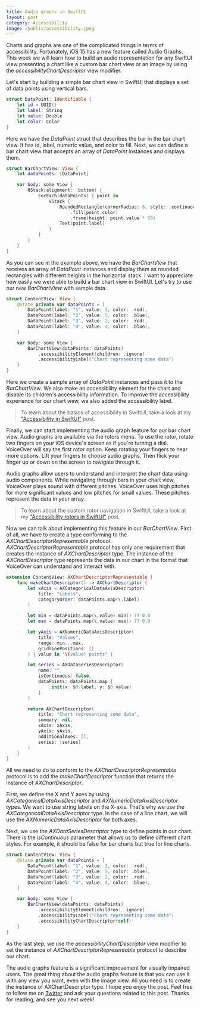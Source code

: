 ```yaml
---
title: Audio graphs in SwiftUI
layout: post
category: Accessibility
image: /public/accessibility.jpeg
---
```


Charts and graphs are one of the complicated things in terms of accessibility. Fortunately, iOS 15 has a new feature called Audio Graphs. This week we will learn how to build an audio representation for any SwiftUI view presenting a chart like a custom bar chart view or an image by using the *accessibilityChartDescriptor* view modifier.

Let's start by building a simple bar chart view in SwiftUI that displays a set of data points using vertical bars.

```swift
struct DataPoint: Identifiable {
    let id = UUID()
    let label: String
    let value: Double
    let color: Color
}
```

Here we have the *DataPoint* struct that describes the bar in the bar chart view. It has id, label, numeric value, and color to fill. Next, we can define a bar chart view that accepts an array of *DataPoint* instances and displays them.

```swift
struct BarChartView: View {
    let dataPoints: [DataPoint]

    var body: some View {
        HStack(alignment: .bottom) {
            ForEach(dataPoints) { point in
                VStack {
                    RoundedRectangle(cornerRadius: 8, style: .continuous)
                        .fill(point.color)
                        .frame(height: point.value * 50)
                    Text(point.label)
                }
            }
        }
    }
}
```

As you can see in the example above, we have the *BarChartView* that receives an array of *DataPoint* instances and display them as rounded rectangles with different heights in the horizontal stack. I want to appreciate how easily we were able to build a bar chart view in SwiftUI. Let's try to use our new *BarChartView* with sample data.

```swift
struct ContentView: View {
    @State private var dataPoints = [
        DataPoint(label: "1", value: 3, color: .red),
        DataPoint(label: "2", value: 5, color: .blue),
        DataPoint(label: "3", value: 2, color: .red),
        DataPoint(label: "4", value: 4, color: .blue),
    ]

    var body: some View {
        BarChartView(dataPoints: dataPoints)
            .accessibilityElement(children: .ignore)
            .accessibilityLabel("Chart representing some data")
    }
}
```

Here we create a sample array of *DataPoint* instances and pass it to the *BarChartView*. We also make an accessibility element for the chart and disable its children's accessibility information. To improve the accessibility experience for our chart view, we also added the accessibility label.

> To learn about the basics of accessibility in SwiftUI, take a look at my ["Accessibility in SwiftUI"](/2019/09/10/accessibility-in-swiftui/) post.

Finally, we can start implementing the audio graph feature for our bar chart view. Audio graphs are available via the rotors menu. To use the rotor, rotate two fingers on your iOS device's screen as if you're turning a dial. VoiceOver will say the first rotor option. Keep rotating your fingers to hear more options. Lift your fingers to choose audio graphs. Then flick your finger up or down on the screen to navigate through it.

Audio graphs allow users to understand and interpret the chart data using audio components. While navigating through bars in your chart view, VoiceOver plays sound with different pitches. VoiceOver uses high pitches for more significant values and low pitches for small values. These pitches represent the data in your array.

> To learn about the custom rotor navigation in SwiftUI, take a look at my ["Accessibility rotors in SwiftUI"](/2021/09/14/accessibility-rotors-in-swiftui/) post.

Now we can talk about implementing this feature in our *BarChartView*. First of all, we have to create a type conforming to the *AXChartDescriptorRepresentable* protocol. *AXChartDescriptorRepresentable* protocol has only one requirement that creates the instance of *AXChartDescriptor* type. The instance of the *AXChartDescriptor* type represents the data in our chart in the format that VoiceOver can understand and interact with. 

```swift
extension ContentView: AXChartDescriptorRepresentable {
    func makeChartDescriptor() -> AXChartDescriptor {
        let xAxis = AXCategoricalDataAxisDescriptor(
            title: "Labels",
            categoryOrder: dataPoints.map(\.label)
        )

        let min = dataPoints.map(\.value).min() ?? 0.0
        let max = dataPoints.map(\.value).max() ?? 0.0

        let yAxis = AXNumericDataAxisDescriptor(
            title: "Values",
            range: min...max,
            gridlinePositions: []
        ) { value in "\(value) points" }

        let series = AXDataSeriesDescriptor(
            name: "",
            isContinuous: false,
            dataPoints: dataPoints.map {
                .init(x: $0.label, y: $0.value)
            }
        )

        return AXChartDescriptor(
            title: "Chart representing some data",
            summary: nil,
            xAxis: xAxis,
            yAxis: yAxis,
            additionalAxes: [],
            series: [series]
        )
    }
}

```

All we need to do to conform to the *AXChartDescriptorRepresentable* protocol is to add the *makeChartDescriptor* function that returns the instance of *AXChartDescriptor*.

First, we define the X and Y axes by using *AXCategoricalDataAxisDescriptor* and *AXNumericDataAxisDescriptor* types. We want to use string labels on the X-axis. That's why we use the *AXCategoricalDataAxisDescriptor* type. In the case of a line chart, we will use the *AXNumericDataAxisDescriptor* for both axes.

Next, we use the *AXDataSeriesDescriptor* type to define points in our chart. There is the *isContinuous* parameter that allows us to define different chart styles. For example, it should be false for bar charts but true for line charts.

```swift
struct ContentView: View {
    @State private var dataPoints = [
        DataPoint(label: "1", value: 3, color: .red),
        DataPoint(label: "2", value: 5, color: .blue),
        DataPoint(label: "3", value: 2, color: .red),
        DataPoint(label: "4", value: 4, color: .blue),
    ]

    var body: some View {
        BarChartView(dataPoints: dataPoints)
            .accessibilityElement(children: .ignore)
            .accessibilityLabel("Chart representing some data")
            .accessibilityChartDescriptor(self)
    }
}
```

As the last step, we use the *accessibilityChartDescriptor* view modifier to set the instance of *AXChartDescriptorRepresentable* protocol to describe our chart.

The audio graphs feature is a significant improvement for visually impaired users. The great thing about the audio graphs feature is that you can use it with any view you want, even with the image view. All you need is to create the instance of AXChartDescriptor type. I hope you enjoy the post. Feel free to follow me on [Twitter](https://twitter.com/mecid) and ask your questions related to this post. Thanks for reading, and see you next week!
